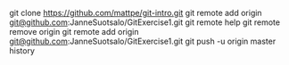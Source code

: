  git clone https://github.com/mattpe/git-intro.git
 git remote add origin git@github.com:JanneSuotsalo/GitExercise1.git
 git remote help
 git remote remove origin
 git remote add origin git@github.com:JanneSuotsalo/GitExercise1.git
 git push -u origin master
 history